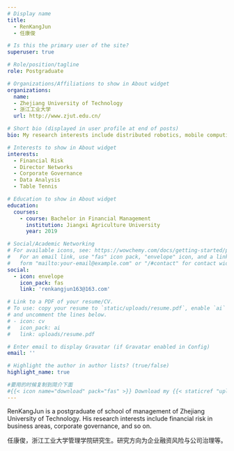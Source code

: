```yaml
---
# Display name
title: 
  - RenKangJun 
  - 任康俊

# Is this the primary user of the site?
superuser: true

# Role/position/tagline
role: Postgraduate

# Organizations/Affiliations to show in About widget
organizations:
  name: 
  - Zhejiang University of Technology 
  - 浙江工业大学
  url: http://www.zjut.edu.cn/

# Short bio (displayed in user profile at end of posts)
bio: My research interests include distributed robotics, mobile computing and programmable matter.

# Interests to show in About widget
interests:
  - Financial Risk
  - Director Networks
  - Corporate Governance
  - Data Analysis
  - Table Tennis

# Education to show in About widget
education:
  courses:
    - course: Bachelor in Financial Management
      institution: Jiangxi Agriculture University
      year: 2019

# Social/Academic Networking
# For available icons, see: https://wowchemy.com/docs/getting-started/page-builder/#icons
#   For an email link, use "fas" icon pack, "envelope" icon, and a link in the
#   form "mailto:your-email@example.com" or "/#contact" for contact widget.
social:
  - icon: envelope
    icon_pack: fas
    link: 'renkangjun163@163.com'

# Link to a PDF of your resume/CV.
# To use: copy your resume to `static/uploads/resume.pdf`, enable `ai` icons in `params.toml`,
# and uncomment the lines below.
# - icon: cv
#   icon_pack: ai
#   link: uploads/resume.pdf

# Enter email to display Gravatar (if Gravatar enabled in Config)
email: ''

# Highlight the author in author lists? (true/false)
highlight_name: true

#要用的时候复制到简介下面
#{{< icon name="download" pack="fas" >}} Download my {{< staticref "uploads/demo_resume.pdf" "newtab" >}}resumé{{< /staticref >}}.
---
```


RenKangJun is a postgraduate of school of management of Zhejiang University of Technology. His research interests include financial risk in business areas, corporate governance, and so on.

任康俊，浙江工业大学管理学院研究生。研究方向为企业融资风险与公司治理等。

